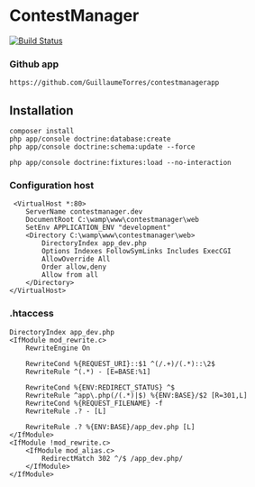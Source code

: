 # ContestManager

[![Build Status](https://travis-ci.org/GuillaumeTorres/contestmanager.svg?branch=master)](https://travis-ci.org/GuillaumeTorres/contestmanager)

### Github app ###
 
```
https://github.com/GuillaumeTorres/contestmanagerapp
```

## Installation ##

```
composer install
php app/console doctrine:database:create
php app/console doctrine:schema:update --force

php app/console doctrine:fixtures:load --no-interaction
```

### Configuration host

```
 <VirtualHost *:80>
    ServerName contestmanager.dev
    DocumentRoot C:\wamp\www\contestmanager\web
    SetEnv APPLICATION_ENV "development"
    <Directory C:\wamp\www\contestmanager\web>
        DirectoryIndex app_dev.php
        Options Indexes FollowSymLinks Includes ExecCGI
        AllowOverride All
        Order allow,deny
        Allow from all
    </Directory>
</VirtualHost>
```

### .htaccess

```
DirectoryIndex app_dev.php
<IfModule mod_rewrite.c>
    RewriteEngine On

    RewriteCond %{REQUEST_URI}::$1 ^(/.+)/(.*)::\2$
    RewriteRule ^(.*) - [E=BASE:%1]

    RewriteCond %{ENV:REDIRECT_STATUS} ^$
    RewriteRule ^app\.php(/(.*)|$) %{ENV:BASE}/$2 [R=301,L]
    RewriteCond %{REQUEST_FILENAME} -f
    RewriteRule .? - [L]

    RewriteRule .? %{ENV:BASE}/app_dev.php [L]
</IfModule>
<IfModule !mod_rewrite.c>
    <IfModule mod_alias.c>
        RedirectMatch 302 ^/$ /app_dev.php/
    </IfModule>
</IfModule>
```
